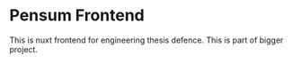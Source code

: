 # Pensum Frontend
This is nuxt frontend for engineering thesis defence.
This is part of bigger project.